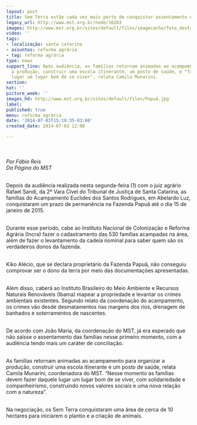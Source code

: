 ```yaml
---
layout: post
title: Sem Terra estão cada vez mais perto de conquistar assentamento em SC
legacy_url: http://www.mst.org.br/node/16263
images: http://www.mst.org.br/sites/default/files/imagecache/foto_destaque/Papuã.jpg
video: ''
tags:
- localização: santa catarina
- assuntos: reforma agrária
- tag: reforma agrária
type: news
support_line: Após audiência, as famílias retornam animadas ao acampamento para organizar
  a produção, construir uma escola itinerante, um posto de saúde, e "fazer daquele
  lugar um lugar bom de se viver", relata Camila Munarini.
section: 
hat: ''
picture_week: ''
images_hd: http://www.mst.org.br/sites/default/files/Papuã.jpg
label: 
published: true
menu: reforma agrária
date: '2014-07-03T15:19:35-03:00'
created_date: 2014-07-03 12:00

---
```

<p><img style="margin: 10px;" src="http://www.mst.org.br/sites/default/files/Papu%C3%A3.jpg" alt=""><br><em><br>Por Fábio Reis<br>Da Página do MST</em></p><p><br>Depois da audiência realizada nesta segunda-feira (1) com o juiz agrário Rafael Sandi, da 2º Vara Cível do Tribunal de Justiça de Santa Catarina, as famílias do Acampamento Euclides dos Santos Rodrigues, em Abelardo Luz, conquistaram um prazo de permanência na Fazenda Papuã até o dia 15 de janeiro de 2015.</p><p><br>Durante esse período, cabe ao Instituto Nacional de Colonização e Reforma Agrária (Incra) fazer o cadastramento das 530 famílias acampadas na área, além de fazer o levantamento da cadeia nominal para saber quem são os verdadeiros donos da fazenda.</p><p><br>Kiko Alécio, que se declara proprietário da Fazenda Papuã, não conseguiu comprovar ser o dono da terra por meio das documentações apresentadas.&nbsp;</p><p><br>Além disso, caberá ao Instituto Brasileiro do Meio Ambiente e Recursos Naturais Renováveis (Ibama) mapear a propriedade e levantar os crimes ambientais existentes. Segundo relato da coordenação do acampamento, os crimes vão desde desmatamentos nas margens dos rios, drenagem de banhados e soterramentos de nascentes.&nbsp;</p><p><br>De acordo com João Maria, da coordenação do MST, já era esperado que não saísse o assentamento das famílias nesse primeiro momento, com a audiência tendo mais um caráter de conciliação.</p><p><br>As famílias retornam animadas ao acampamento para organizar a produção, construir uma escola itinerante e um posto de saúde, relata Camila Munarini, coordenadora do MST. “Nesse momento as famílias devem fazer daquele lugar um lugar bom de se viver, com solidariedade e companheirismo, construindo novos valores sociais e uma nova relação com a natureza”.</p><p><br>Na negociação, os Sem Terra conquistaram uma área de cerca de 10 hectares para iniciarem o plantio e a criação de animais.</p><p>&nbsp;</p>
